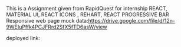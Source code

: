 This is a Assignment given from RapidQuest for internship 
REACT, MATERIAL UI, REACT ICONS , REHART, REACT PROGRESSIVE BAR
Responsive web page
mock data:https://drive.google.com/file/d/12n-9WEIuPffk4PCJFRrd2SfX5fTD6asW/view

deployed link:
